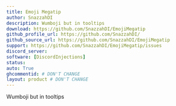```yaml
---
title: Emoji Megatip
author: SnazzahDI
description: Wumboji but in tooltips
download: https://github.com/SnazzahDI/EmojiMegatip
github_profile_url: https://github.com/SnazzahDI/
github_source_url: https://github.com/SnazzahDI/EmojiMegatip
support: https://github.com/SnazzahDI/EmojiMegatip/issues
discord_server:
software: [DiscordInjections]
status:
auto: True
ghcommentid: # DON'T CHANGE
layout: product # DON'T CHANGE
---
```

Wumboji but in tooltips